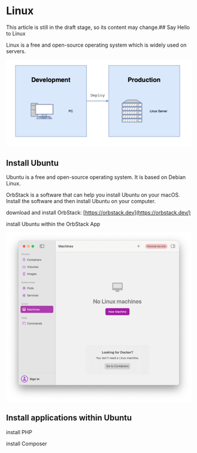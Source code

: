 # Linux

This article is still in the draft stage, so its content may change.## Say Hello to Linux

Linux is a free and open-source operating system which is widely used on servers.

![](./images/14-Linux_1.png)

## Install Ubuntu

Ubuntu is a free and open-source operating system. It is based on Debian Linux.

OrbStack is a software that can help you install Ubuntu on your macOS. Install the software and then install Ubuntu on your computer.

download and install OrbStack: [https://orbstack.dev](https://orbstack.dev/)

install Ubuntu within the OrbStack App

![](./images/14-Linux_2.png)

## Install applications within Ubuntu

install PHP

install Composer